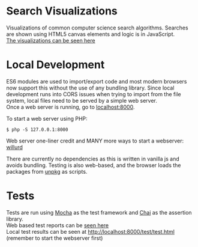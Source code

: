 # Search Visualizations
Visualizations of common computer science search algorithms. Searches are shown using HTML5 canvas elements and logic is in JavaScript.  
[The visualizations can be seen here](https://betterin30days.github.io/searchVisualizations/)

# Local Development
ES6 modules are used to import/export code and most modern browsers now support this without the use of any bundling library. Since local development runs into CORS issues when trying to import from the file system, local files need to be served by a simple web server.  
Once a web server is running, go to [localhost:8000](http://localhost:8000/).

To start a web server using PHP:
```shell
$ php -S 127.0.0.1:8000
```
Web server one-liner credit and MANY more ways to start a webserver: [willurd](https://gist.github.com/willurd/5720255)

There are currently no dependencies as this is written in vanilla js and avoids bundling. Testing is also web-based, and the browser loads the packages from [unpkg](https://unpkg.com/#/) as scripts.

# Tests
Tests are run using [Mocha](https://mochajs.org/) as the test framework and [Chai](http://www.chaijs.com/) as the assertion library.  
Web based test reports can be [seen here](https://betterin30days.github.io/searchVisualizations/test/test.html)  
Local test results can be seen at [http://localhost:8000/test/test.html](http://localhost:8000/test/test.html) (remember to start the webserver first)
